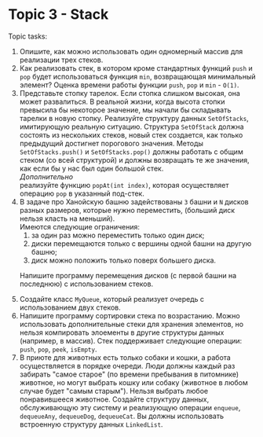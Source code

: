 Topic 3 - Stack
=============================

Topic tasks:
<ol>
<li>Опишите, как можно использовать один одномерный массив для реализации трех стеков.</li>

<li>Как реализовать стек, в котором кроме стандартных функций <code>push</code> и <code>pop</code> будет использоваться функция <code>min</code>, возвращающая минимальный элемент? Оценка времени работы функции <code>push</code>, <code>pop</code> и <code>min</code> - <code>O(1)</code>.</li>

<li>Представьте стопку тарелок. Если стопка слишком высокая, она может развалиться. В реальной жизни, когда высота стопки превысила бы некоторое значение, мы начали бы складывать тарелки в новую стопку. Реализуйте структуру данных <code>SetOfStacks</code>, имитирующую реальную ситуацию. Структура <code>SetOfStack</code> должна состоять из нескольких стеков, новый стек создается, как только предыдущий достигнет порогового значения. Методы <code>SetOfStacks.push()</code> и <code>SetOfStacks.pop()</code> должны работать с общим стеком (со всей структурой) и должны возвращать те же значения, как если бы у нас был один большой стек.<br/>
<i>Дополнительно</i><br/>
реализуйте функцию <code>popAt(int index)</code>, которая осуществляет операцию <code>pop</code> в указанный под-стек.</li>

<li>В задаче про Ханойскую башню задействованы <code>3</code> башни и <code>N</code> дисков разных размеров, которые нужно переместить, (больший диск нельзя класть на меньший).<br/>
Имеются следующие ограничения:
<ol>
<li>за один раз можно переместить только один диск;</li>
<li>диски перемещаются только с вершины одной башни на другую башню;</li>
<li>диск можно положить только поверх большего диска.</li>
</ol>

Напишите программу перемещения дисков (с первой башни на последнюю) с использованием стеков.</li>

<li>Создайте класс <code>MyQueue</code>, который реализует очередь с использованием двух стеков.</li>

<li>Напишите программу сортировки стека по возрастанию. Можно использовать дополнительные стеки для хранения элементов, но нельзя компировать элоементы в другие структуры данных (например, в массив). Стек поддерживает следующие операции: <code>push</code>, <code>pop</code>, <code>peek</code>, <code>isEmpty</code>.</li>
<li>В приюте для животных есть только собаки и кошки, а работа осуществляется в порядке очереди. Люди должны каждый раз забирать "самое старое" (по времени пребывания в питомнике) животное, но могут выбрать кошку или собаку (животное в любом случае будет "самым старым"). Нельзя выбрать любое понравившееся животное. Создайте структуру данных, обслуживающую эту систему и реализующую операции <code>enqueue</code>, <code>dequeueAny</code>, <code>dequeueDog</code>, <code>dequeueCat</code>. Вы должны использовать встроенную структуру данных <code>LinkedList</code>.</li>
</ol>
